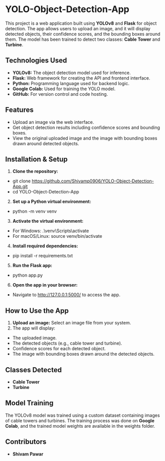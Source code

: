# YOLO-Object-Detection-App

This project is a web application built using **YOLOv8** and **Flask** for object detection. The app allows users to upload an image, and it will display detected objects, their confidence scores, and the bounding boxes around them. The model has been trained to detect two classes: **Cable Tower** and **Turbine**.

## Technologies Used

- **YOLOv8:** The object detection model used for inference.
- **Flask:** Web framework for creating the API and frontend interface.
- **Python:** Programming language used for backend logic.
- **Google Colab:** Used for training the YOLO model.
- **GitHub:** For version control and code hosting.

## Features

- Upload an image via the web interface.
- Get object detection results including confidence scores and bounding boxes.
- View the original uploaded image and the image with bounding boxes drawn around detected objects.

## Installation & Setup

1. **Clone the repository:**
- git clone https://github.com/Shivamp0906/YOLO-Object-Detection-App.git
- cd YOLO-Object-Detection-App

2. **Set up a Python virtual environment:** 
- python -m venv venv

3. **Activate the virtual environment:**
- For Windows: .\venv\Scripts\activate
- For macOS/Linux: source venv/bin/activate

4. **Install required dependencies:** 
- pip install -r requirements.txt

5. **Run the Flask app:**
- python app.py

6. **Open the app in your browser:**
- Navigate to http://127.0.0.1:5000/ to access the app.

## How to Use the App

1. **Upload an image:** Select an image file from your system.
2. The app will display:
- The uploaded image.
- The detected objects (e.g., cable tower and turbine).
- Confidence scores for each detected object.
- The image with bounding boxes drawn around the detected objects.

## Classes Detected

- **Cable Tower**
- **Turbine**

## Model Training

The YOLOv8 model was trained using a custom dataset containing images of cable towers and turbines. The training process was done on **Google Colab**, and the trained model weights are available in the weights folder.

## Contributors

- **Shivam Pawar**



